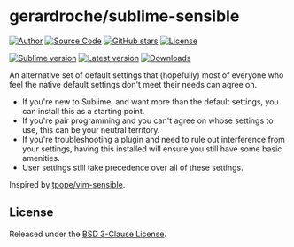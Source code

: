 # gerardroche/sublime-sensible

[![Author](https://img.shields.io/badge/author-@gerardroche-blue.svg?style=flat)](https://twitter.com/gerardroche)
[![Source Code](https://img.shields.io/badge/source-GitHub-blue.svg?style=flat)](https://github.com/gerardroche/sublime-sensible)
[![GitHub stars](https://img.shields.io/github/stars/gerardroche/sublime-sensible.svg?style=flat)](https://github.com/gerardroche/sublime-sensible/stargazers)
[![License](https://img.shields.io/badge/license-BSD--3-blue.svg?style=flat)](https://raw.githubusercontent.com/gerardroche/sublime-sensible/master/LICENSE)

[![Sublime version](https://img.shields.io/badge/sublime-v3-lightgrey.svg?style=flat)](https://sublimetext.com)
[![Latest version](https://img.shields.io/github/tag/gerardroche/sublime-sensible.svg?label=release&style=flat&maxAge=2592000)](https://github.com/gerardroche/sublime-sensible/tags)
[![Downloads](https://img.shields.io/packagecontrol/dt/sensible.svg?style=flat&maxAge=2592000)](https://packagecontrol.io/packages/sensible)

An alternative set of default settings that (hopefully) most of everyone who feel the native default settings don't meet their needs can agree on.

* If you're new to Sublime, and want more than the default settings, you can install this as a starting point.
* If you're pair programming and you can't agree on whose settings to use, this can be your neutral territory.
* If you're troubleshooting a plugin and need to rule out interference from your settings, having this installed will ensure you still have some basic amenities.
* User settings still take precedence over all of these settings.

Inspired by [tpope/vim-sensible](https://github.com/tpope/vim-sensible).

## License

Released under the [BSD 3-Clause License](LICENSE).
